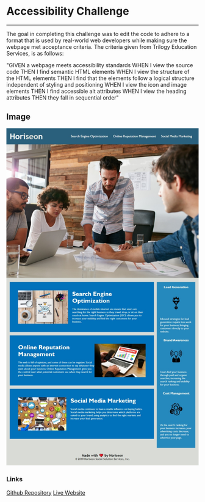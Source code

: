 # **Accessibility Challenge**
---
The goal in completing this challenge was to edit the code to adhere to a format that 
is used by real-world web developers while making sure the webpage met acceptance criteria. 
The criteria given from Trilogy Education Services, is as follows:

"GIVEN a webpage meets accessibility standards
WHEN I view the source code
THEN I find semantic HTML elements
WHEN I view the structure of the HTML elements
THEN I find that the elements follow a logical structure independent of styling and positioning
WHEN I view the icon and image elements
THEN I find accessible alt attributes
WHEN I view the heading attributes
THEN they fall in sequential order" 

## Image 

![Finished Website](./Assets/images/Web%20capture_9-6-2022_175219_.jpeg)

### Links
[Github Repository](https://github.com/justnoserena/Challenge_01)
[Live Website](https://justnoserena.github.io/Challenge_01/)




